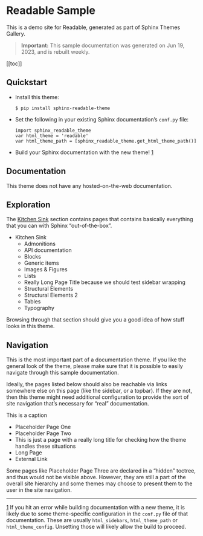 # Readable Sample

This is a demo site for Readable, generated as part of Sphinx Themes Gallery.

> **Important:** This sample documentation was generated on Jun 19, 2023, and is rebuilt weekly.

[[toc]]

## Quickstart

- Install this theme:
  
  ```
  $ pip install sphinx-readable-theme
  ```

- Set the following in your existing Sphinx documentation’s `conf.py` file:
  
  ```blade
  import sphinx_readable_theme
  var html_theme = 'readable'
  var html_theme_path = [sphinx_readable_theme.get_html_theme_path()]
  ```

- Build your Sphinx documentation with the new theme! [1](#quickstart)

## Documentation

This theme does not have any hosted-on-the-web documentation.

## Exploration

The [Kitchen Sink](/kitchen-sink) section contains pages that contains basically everything that you can with Sphinx “out-of-the-box”.

- Kitchen Sink
  - Admonitions
  - API documentation
  - Blocks
  - Generic items
  - Images & Figures
  - Lists
  - Really Long Page Title because we should test sidebar wrapping
  - Structural Elements
  - Structural Elements 2
  - Tables
  - Typography

Browsing through that section should give you a good idea of how stuff looks in this theme.

## Navigation

This is the most important part of a documentation theme. If you like the general look of the theme, please make sure that it is possible to easily navigate through this sample documentation.

Ideally, the pages listed below should also be reachable via links somewhere else on this page (like the sidebar, or a topbar). If they are not, then this theme might need additional configuration to provide the sort of site navigation that’s necessary for “real” documentation.

This is a caption

- Placeholder Page One
- Placeholder Page Two
- This is just a page with a really long title for checking how the theme handles these situations
- Long Page
- External Link

Some pages like Placeholder Page Three are declared in a “hidden” toctree, and thus would not be visible above. However, they are still a part of the overall site hierarchy and some themes may choose to present them to the user in the site navigation.

---

[1](#exploration) If you hit an error while building documentation with a new theme, it is likely due to some theme-specific configuration in the `conf.py` file of that documentation. These are usually `html_sidebars`, `html_theme_path` or `html_theme_config`. Unsetting those will likely allow the build to proceed.

